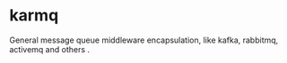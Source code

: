 # karmq
General message queue middleware encapsulation, like kafka, rabbitmq, activemq and others .
